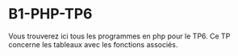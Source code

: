 # B1-PHP-TP6
Vous trouverez ici tous les programmes en php pour le TP6. Ce TP concerne les tableaux avec les fonctions associés.
